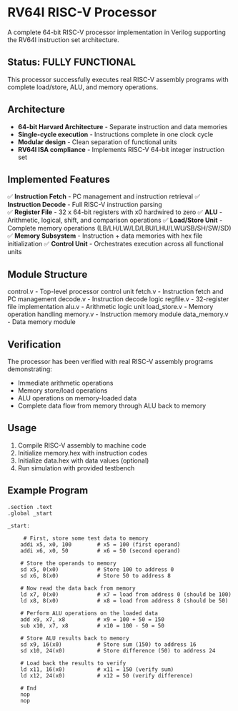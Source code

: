 # RV64I RISC-V Processor

A complete 64-bit RISC-V processor implementation in Verilog supporting the RV64I instruction set architecture.

## Status: FULLY FUNCTIONAL

This processor successfully executes real RISC-V assembly programs with complete load/store, ALU, and memory operations.

## Architecture

- **64-bit Harvard Architecture** - Separate instruction and data memories
- **Single-cycle execution** - Instructions complete in one clock cycle
- **Modular design** - Clean separation of functional units
- **RV64I ISA compliance** - Implements RISC-V 64-bit integer instruction set

## Implemented Features

✅ **Instruction Fetch** - PC management and instruction retrieval
✅ **Instruction Decode** - Full RISC-V instruction parsing  
✅ **Register File** - 32 x 64-bit registers with x0 hardwired to zero
✅ **ALU** - Arithmetic, logical, shift, and comparison operations
✅ **Load/Store Unit** - Complete memory operations (LB/LH/LW/LD/LBU/LHU/LWU/SB/SH/SW/SD)
✅ **Memory Subsystem** - Instruction + data memories with hex file initialization
✅ **Control Unit** - Orchestrates execution across all functional units

## Module Structure
control.v       - Top-level processor control unit
fetch.v         - Instruction fetch and PC management
decode.v        - Instruction decode logic
regfile.v       - 32-register file implementation
alu.v           - Arithmetic logic unit
load_store.v    - Memory operation handling
memory.v        - Instruction memory module
data_memory.v   - Data memory module

## Verification

The processor has been verified with real RISC-V assembly programs demonstrating:
- Immediate arithmetic operations
- Memory store/load operations
- ALU operations on memory-loaded data
- Complete data flow from memory through ALU back to memory

## Usage

1. Compile RISC-V assembly to machine code
2. Initialize memory.hex with instruction codes
3. Initialize data.hex with data values (optional)
4. Run simulation with provided testbench

## Example Program
```
.section .text
.global _start

_start:

     # First, store some test data to memory
    addi x5, x0, 100        # x5 = 100 (first operand)
    addi x6, x0, 50         # x6 = 50 (second operand)
    
    # Store the operands to memory
    sd x5, 0(x0)            # Store 100 to address 0
    sd x6, 8(x0)            # Store 50 to address 8
    
    # Now read the data back from memory
    ld x7, 0(x0)            # x7 = load from address 0 (should be 100)
    ld x8, 8(x0)            # x8 = load from address 8 (should be 50)
    
    # Perform ALU operations on the loaded data
    add x9, x7, x8          # x9 = 100 + 50 = 150
    sub x10, x7, x8         # x10 = 100 - 50 = 50
    
    # Store ALU results back to memory
    sd x9, 16(x0)           # Store sum (150) to address 16
    sd x10, 24(x0)          # Store difference (50) to address 24
    
    # Load back the results to verify
    ld x11, 16(x0)          # x11 = 150 (verify sum)
    ld x12, 24(x0)          # x12 = 50 (verify difference)
    
    # End
    nop
    nop
```
